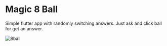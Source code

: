 # Magic 8 Ball

Simple flutter app with randomly switching answers. Just ask and click ball for get an answer.

![8ball](https://user-images.githubusercontent.com/36672872/169811572-ce050a92-17b5-4ac0-8f88-be7618570d8d.gif)
